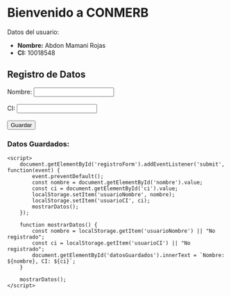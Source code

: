 <!DOCTYPE html>
<html lang="es">
<head>
    <meta charset="UTF-8">
    <meta name="viewport" content="width=device-width, initial-scale=1.0">
    <title>CONMERB - Registro de Datos</title>
</head>
<body>
    <h1>Bienvenido a CONMERB</h1>
    <p>Datos del usuario:</p>
    <ul>
        <li><strong>Nombre:</strong> Abdon Mamani Rojas</li>
        <li><strong>CI:</strong> 10018548</li>
    </ul>
    <h2>Registro de Datos</h2>
    <form id="registroForm">
        <label for="nombre">Nombre:</label>
        <input type="text" id="nombre" required><br><br>
        <label for="ci">CI:</label>
        <input type="text" id="ci" required><br><br>
        <button type="submit">Guardar</button>
    </form>
    <h3>Datos Guardados:</h3>
    <p id="datosGuardados"></p>

    <script>
        document.getElementById('registroForm').addEventListener('submit', function(event) {
            event.preventDefault();
            const nombre = document.getElementById('nombre').value;
            const ci = document.getElementById('ci').value;
            localStorage.setItem('usuarioNombre', nombre);
            localStorage.setItem('usuarioCI', ci);
            mostrarDatos();
        });

        function mostrarDatos() {
            const nombre = localStorage.getItem('usuarioNombre') || "No registrado";
            const ci = localStorage.getItem('usuarioCI') || "No registrado";
            document.getElementById('datosGuardados').innerText = `Nombre: ${nombre}, CI: ${ci}`;
        }
        
        mostrarDatos();
    </script>
</body>
</html>
